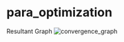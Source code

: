 # para_optimization
Resultant Graph
![convergence_graph](https://github.com/user-attachments/assets/212d6fc2-7bb4-4e8a-bb5b-010cdc6c96ac)
